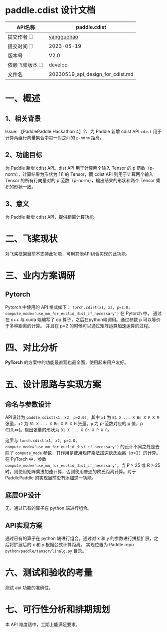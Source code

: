 # paddle.cdist 设计文档
|API名称 | paddle.cdist                                 | 
|---|----------------------------------------------|
|提交作者<input type="checkbox" class="rowselector hidden"> | [yangguohao](https://github.com/yangguohao/) |
|提交时间<input type="checkbox" class="rowselector hidden"> | 2023-05-19                                   | 
|版本号 | V2.0                                         | 
|依赖飞桨版本<input type="checkbox" class="rowselector hidden"> | develop                                      | 
|文件名 | 20230519_api_design_for_cdist.md             | 


# 一、概述
## 1、相关背景

Issue: 【PaddlePaddle Hackathon 4】2、为 Paddle 新增 cdist API 
`cdist` 用于计算两组行向量集合中每一对之间的 `p-norm` 距离。

## 2、功能目标

为 Paddle 新增 cdist API。dist API 用于计算两个输入 Tensor 的 p 范数（p-norm），计算结果为形状为 [1] 的 Tensor，而 cdist API 则用于计算两个输入 Tensor 的所有行向量对的 p 范数（p-norm），输出结果的形状和两个 Tensor 乘积的形状一致。
## 3、意义
为 Paddle 新增 cdist API，提供距离计算功能。
# 二、飞桨现状
对飞桨框架目前不支持此功能，可用其他API组合实现的此功能。
# 三、业内方案调研

## Pytorch
Pytorch 中使用的 API 格式如下：
`torch.cdist(x1, x2, p=2.0, compute_mode='use_mm_for_euclid_dist_if_necessary')`
在 Pytorch 中， 通过在 c++ 与 cuda 端编写了 op 算子，之后在python端调用。通过参数 p 可以等价于多种距离的计算。 并且在 p=2 的时候可以通过矩阵运算加速运算的过程。
# 四、对比分析
**PyTorch** 的方案中的功能最直观也最全面，使用起来用户友好。
# 五、设计思路与实现方案
## 命名与参数设计

<!-- 参考：[飞桨API 设计及命名规范](https://www.paddlepaddle.org.cn/documentation/docs/zh/develop/dev_guides/api_contributing_guides/api_design_guidelines_standard_cn.html) -->

API设计为 `paddle.cdist(x1, x2, p=2.0)`。其中 `x1` 为 `B1 X ... X Bn X P X M` 张量，`x2` 为 `B1 X ... X Bn X R X M` 张量。`p` 为 p-范数对应的 p 值，p ∈[0,∞]。输出张量的形状为 `B1 X ... X Bn X P X R`。

这里与 `torch.cdist(x1, x2, p=2.0, compute_mode='use_mm_for_euclid_dist_if_necessary')` 的设计不同之处是去除了 `compute_mode` 参数，其作用是使用矩阵乘法加速欧氏距离（p=2）的计算。在 PyTorch 中，参数 `compute_mode='use_mm_for_euclid_dist_if_necessary'`，当 P > 25 或 R > 25 时，则使用矩阵乘法加速计算，否则使用普通的欧氏距离计算。对于 PaddlePaddle 的实现目前没有添加这一功能。

## 底层OP设计
无，通过已有的算子在 python 端进行组合。
## API实现方案
通过已有的算子在 python 端进行组合。通过对 x 和 y 的参数进行拼接扩展，之后将扩展后的 x 和 y 根据公式计算距离。
实现位置为 Paddle repo `python/paddle/tensor/linalg.py` 目录。
# 六、测试和验收的考量
测试 api 功能的准确性。
# 七、可行性分析和排期规划
本 API 难度适中，工期上能满足要求。